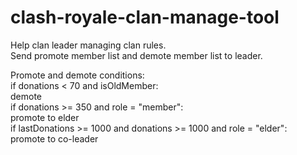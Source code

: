 # clash-royale-clan-manage-tool
Help clan leader managing clan rules.\
Send promote member list and demote member list to leader.

Promote and demote conditions:\
if donations < 70 and isOldMember:\
    demote\
if donations >= 350 and role = "member":\
    promote to elder\
if lastDonations >= 1000 and donations >= 1000 and role = "elder":\
    promote to co-leader
